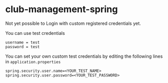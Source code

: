 # club-management-spring

Not yet possible to Login with custom registered credentials yet.

You can use test credentials
```
username = test
password = test
```

You can set your own custom test credentials by editing the following lines in `application.properties`
```
spring.security.user.name=<YOUR_TEST_NAME>
spring.security.user.password=<YOUR_TEST_PASSWORD>
```
